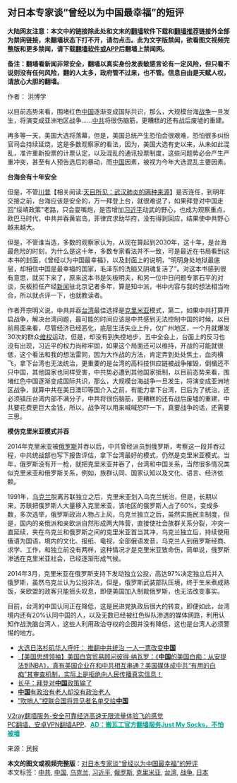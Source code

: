 <h2>对日本专家谈“曾经以为中国最幸福”的短评</h2> <p class="notice"><b>大陆网友注意：本文中的链接除此处和文末的<a href="https://github.com/bannedbook/fanqiang" >翻墙</a>软件下载和<a href="https://github.com/killgcd/justmysocks/blob/master/README.md">翻墙推荐</a>链接外全部为禁网链接，未翻墙状态下打不开，请勿点击。此为文字版禁闻，欲看图文视频完整版和更多禁闻，请下载<a href="https://github.com/bannedbook/fanqiang">翻墙软件或APP</a>后翻墙上禁闻网。</p><p>备注：翻墙看新闻非常安全，翻墙以真实身份发表敏感言论有一定风险，但只看不说则没有任何风险，翻的人太多，政府管不过来，也不管。信息自由是天赋人权，请放心大胆的翻墙。</b></p>  <div class="entry"> <p>作者： 洪博学</p> <p id="summary">以目前态势来看，围堵红色<span class='wp_keywordlink_affiliate'><a href="https://www.bannedbook.org/" title="中国" target="_blank">中国</a></span>逐渐变成国际共识，那么，大规模台海<a href="https://www.bannedbook.org/bnews/tag/%E6%88%98%E4%BA%89/" class="st_tag internal_tag" rel="tag" title="标签 战争 下的日志">战争</a>一旦发生，将演变成亚洲地区战争……<a href="https://www.bannedbook.org/bnews/tag/%e4%b8%ad%e5%85%b1/" class="st_tag internal_tag" rel="tag" title="标签 中共 下的日志">中共</a>将很伤脑筋，更糟糕的还有战后废墟的重建。</p> <p id="conimg"></p>  <p>再多等一天，美国大选将落幕，但是，美国总统产生恐怕会很艰难，恐怕很多纠纷官司会持续延烧，这是多数观察家的看法，因为，美国大选有史以来，从未如此混乱，准许重新投票的计票认定，以及混乱的通讯投票制度，这些问题势必会产生严重冲突，甚至有人预告选后的暴动，而<a href="https://www.bannedbook.org/bnews/tag/%E4%B8%AD%E5%9B%BD/" class="st_tag internal_tag" rel="tag" title="标签 中国 下的日志">中国</a>因素，被视为今年大选混乱主要因素。</p> <p><strong>台海会有十年安全</strong></p> <p>但是，不管<span class='wp_keywordlink'><a href="https://www.bannedbook.org/bnews/comments/20200816/1381118.html" title="天目所见：川普将再赢总统大选 共和党掌参众两院" target="_blank">川普</a></span>【相关阅读:<a href='https://www.bannedbook.org/bnews/comments/20200816/1381123.html' target='_blank'>天目所见：武汉肺炎的两种来源</a>】是否连任，到明年交接之前，台海应该是安全的，万一拜登上台，就很难说了，如果拜登对中国走回“绥靖政策”老路，只会耍嘴炮，是否增加<a href="https://www.bannedbook.org/bnews/tag/%e4%b9%a0%e8%bf%91%e5%b9%b3/" class="st_tag internal_tag" rel="tag" title="标签 习近平 下的日志">习近平</a>动武的野心，也成为观察重点，欧巴马时代，中共并吞黄岩岛，菲律宾求助华府，没有得到回应，结果使中共野心越来越大。</p>  <p>但是，不管谁当选，多数的观察家认为，从现在算起到2030年，这十年，是台海最危险的时刻，为什么是这十年，多数专家看法并不一致，可是最近在书局看到这本书的封面，《曾经以为中国最幸福》，以及封面上的说明，“明明身处地狱最底层，却相信中国是最幸福的国家，毛泽东的洗脑又阴魂复活了”。对这本书感到很有意思，就买下来了，原来这本书是矢板明夫，和另一位中日问题专家石平的对谈，矢板担任产经<span class='wp_keywordlink_affiliate'><a href="https://www.bannedbook.org/" title="新闻">新闻</a></span>驻北京记者多年，算是知中派，书中内容与我的想法相当吻合，所以就点评一下，也就教读者。</p> <p>作者开宗明义说，中共并吞<a href="https://www.bannedbook.org/bnews/tag/%e5%8f%b0%e6%b9%be/" class="st_tag internal_tag" rel="tag" title="标签 台湾 下的日志">台湾</a>最佳选择是<a href="https://www.bannedbook.org/bnews/tag/%E5%85%8B%E9%87%8C%E7%B1%B3%E4%BA%9A/" class="st_tag internal_tag" rel="tag" title="标签 克里米亚 下的日志">克里米亚</a>模式，第二，如果中共打算开启战争，解决台湾问题，最可能的时间应该是中共感到无法控制中国的时候，以目前局面来看，尽管经济已经恶化，底层生活失业上升，仅广州地区，一个月就爆发30次的群众<span class='wp_keywordlink_affiliate'><a href="https://www.bannedbook.org/bnews/weiquan/" title="维权" target="_blank">维权</a></span>运动，但是，却没有到失控地步，五中全会上，台面上的反习也没有出现，习近平的权力尚称牢固，如果这个局面还可以维持，开战的可能就很低，这个看法和我的想法雷同，因为大作战的方法，肯定弄到处处焦土，血肉横飞，拿下台湾也无法统治，更重要的是台湾的高科技供应链被战争摧毁，倒楣还不只中国，其他国家也同样受害，中共势必遭到其他国家抵制，以目前态势来看，围堵红色中国逐渐变成国际共识，那么，大规模台海战争一旦发生，将演变成亚洲地区战争，就算中共在美日澳印等国介入之前，有能力拿下台湾，日后为了统治，还必须镇压台湾内部不满分子，中共将很伤脑筋，更糟糕的还有战后废墟的重建，中共要花费更巨大金钱，所以，战争可以用来喊喊恐吓一下，真要战争的话，还需要三思。</p> <p><strong>模仿克里米亚模式并吞</strong></p>  <p>2014年克里米亚被<a href="https://www.bannedbook.org/bnews/tag/%e4%bf%84%e7%bd%97%e6%96%af/" class="st_tag internal_tag" rel="tag" title="标签 俄罗斯 下的日志">俄罗斯</a>并吞以后，中共曾经派员到俄罗斯，考察这一段并吞过程，中共统战部也写下报告评估，拿下台湾最好的模式，仍然是克里米亚模式。当年，俄罗斯没有开一枪，就把克里米亚并吞了，台湾和中国关系，当然很多情况类似克里米亚和俄罗斯关系，例如，族群认同、国家认知以及文化、语言、经济依赖。</p> <p>1991年，<a href="https://www.bannedbook.org/bnews/tag/%e4%b9%8c%e5%85%8b%e5%85%b0/" class="st_tag internal_tag" rel="tag" title="标签 乌克兰 下的日志">乌克兰</a>脱离苏联独立之后，克里米亚划入乌克兰统治，但是，长期以来，苏联把俄罗斯人大量移入克里米亚，该地区的俄罗斯人占了60%，变成多数，多次选举，俄罗斯政治人物占上风，乌克兰独立之后，虽然实施民主制度，但是，国内的亲俄派和亲欧派自然形成两大阵营，直接使社会族群关系分裂，冲突一直延续，夹在乌克兰和俄罗斯之间的克里米亚首当其冲，乌克兰独立后，持续使用俄语为国语，境内的文化、报纸、电视，全部俄语发音，乌克兰人到俄罗斯经商、求学、工作，和独立前没有两样，这种情况才是克里米亚致命伤，简单说，俄罗斯渗透在克里米亚社会，已经逐渐形成气候。</p> <p>2014年3月，克里米亚在俄罗斯支持下发动独立公投，高达97%决定独立后并入俄罗斯，虽然乌克兰认为公投非法，但是，俄罗斯武装部队压境，终于生米煮成熟饭，亲欧盟的政客只能摇头叹息，即便美国加入制裁俄罗斯，也无法改变事实。</p>  <p>目前，台湾的中国认同正在降低，这是民进党执政后很大的转变，即便如此，台湾境内还有20%认同中国的人，以及无数已经被红色纵队渗透的媒体网路，利用认知作战洗脑台湾人，这些人利用政治夺权的企图并没有降低，这也是台湾人必须警惕的地方。</p> <ul class='op-related-articles' title='相关阅读'> <li><a href='https://www.bannedbook.org/bnews/bannedvideo/20201105/1426095.html' target='_blank'>大选日洛杉矶华人呼吁： 推翻中共统治 一人一票改变<b>中国</b></a></li> <li><a href='https://www.bannedbook.org/bnews/bannedvideo/20201105/1426082.html' target='_blank'>【美国思想领袖】美国白宫贸易顾问彼得·纳瓦罗：《<b>中国</b>的美国白痴：从安提法到NBA》，真有美国企业在和中共相互串通？美国媒体成中共“有用的白痴”其审查机制，实际上是拒绝向人民传播真实信息！</a></li> <li><a href='https://www.bannedbook.org/bnews/comments/20201105/1426079.html' target='_blank'>长平：拜登对<b>中国</b>政策输了</a></li> <li><a href='https://www.bannedbook.org/bnews/baitai/20201105/1426034.html' target='_blank'><b>中国</b>有政治有老人却没有政治老人</a></li> <li><a href='https://www.bannedbook.org/bnews/ssgc/20201105/1426011.html' target='_blank'>“吹哨人”控联合国将异见者名单交给<b>中国</b></a></li> </ul> <p class="texttj"> <a href="https://www.bannedbook.org/forum23/topic22702.html" target="_blank">V2ray翻墙服务-安全可靠经济高速无限流量体验飞的感觉</a><br/> <a href="https://github.com/bannedbook/fanqiang/wiki/%E7%A6%81%E9%97%BB%E7%BD%91%E5%AE%89%E5%8D%93%E7%BF%BB%E5%A2%99%E6%96%B0%E9%97%BBAPP" target="_blank">PC翻墙、安卓VPN翻墙APP</a>、<span onclick="window.open('https://github.com/killgcd/justmysocks/blob/master/README.md')" style="font-weight:bold;color:#00A191;cursor:pointer;text-decoration:underline;outline:none">AD：搬瓦工官方翻墙服务Just My Socks，不怕被墙</span></p><p> 来源：民报 </p><a name='sharetosocial'></a>       <div><b>本文的图文或视频完整版</b>：<a href='https://www.bannedbook.org/bnews/comments/20201105/1426117.html'>对日本专家谈“曾经以为中国最幸福”的短评</a></div>  </div><!--END ENTRY--> <div class="postfooter"> <div>本文标签：<a href="https://www.bannedbook.org/bnews/tag/%e4%b8%ad%e5%85%b1/" rel="tag">中共</a>, <a href="https://www.bannedbook.org/bnews/tag/%E4%B8%AD%E5%9B%BD/" rel="tag">中国</a>, <a href="https://www.bannedbook.org/bnews/tag/%e4%b9%8c%e5%85%8b%e5%85%b0/" rel="tag">乌克兰</a>, <a href="https://www.bannedbook.org/bnews/tag/%e4%b9%a0%e8%bf%91%e5%b9%b3/" rel="tag">习近平</a>, <a href="https://www.bannedbook.org/bnews/tag/%e4%bf%84%e7%bd%97%e6%96%af/" rel="tag">俄罗斯</a>, <a href="https://www.bannedbook.org/bnews/tag/%E5%85%8B%E9%87%8C%E7%B1%B3%E4%BA%9A/" rel="tag">克里米亚</a>, <a href="https://www.bannedbook.org/bnews/tag/%e5%8f%b0%e6%b9%be/" rel="tag">台湾</a>, <a href="https://www.bannedbook.org/bnews/tag/%E6%88%98%E4%BA%89/" rel="tag">战争</a>, <a href="https://www.bannedbook.org/bnews/tag/%e6%97%a5%e6%9c%ac/" rel="tag">日本</a></div>  </div><!--END POSTFOOTER--> 